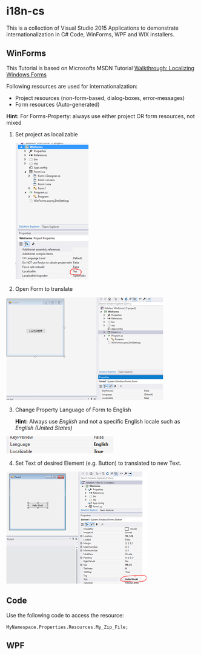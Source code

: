 # i18n-cs
This is a collection of Visual Studio 2015 Applications to demonstrate internationalization in C# Code, WinForms, WPF and WIX installers.

## WinForms
This Tutorial is based on Microsofts MSDN Tutorial [Walkthrough: Localizing Windows Forms](https://msdn.microsoft.com/en-us/library/y99d1cd3(v=vs.100).aspx)

Following resources are used for internationalzation:

* Project resources (non-form-based, dialog-boxes, error-messages)
* Form resources (Auto-generated)

**Hint:** For Forms-Property: always use either project OR form resources, not mixed

1. Set project as localizable

	![Set localizable](tutorial_img/1_enablei18n.png)

2. Open Form to translate

![Set localizable](tutorial_img/1_formDefaultLanguage.png)

3. Change Property Language of Form to English

	**Hint:** Always use _English_ and not a specific English locale such as _English (United States)_

![Set localizable](tutorial_img/1_formEnglish.png)

4. Set Text of desired Element (e.g. Button) to translated to new Text.

![Set localizable](tutorial_img/1_formEnglishText.png)


## Code

Use the following code to access the resource:

	MyNamespace.Properties.Resources.My_Zip_File;
	
## WPF